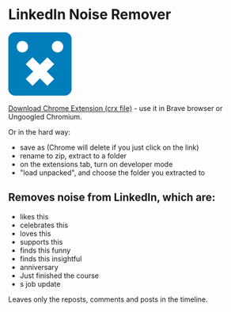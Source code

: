 # LinkedIn Noise Remover

![LinkedIn Noise Remover](icon.png)

[Download Chrome Extension (crx file)](https://github.com/deejayy/linkedin-noise-remover/releases) - use it in Brave browser or Ungoogled Chromium.

Or in the hard way:
- save as (Chrome will delete if you just click on the link)
- rename to zip, extract to a folder
- on the extensions tab, turn on developer mode
- "load unpacked", and choose the folder you extracted to

## Removes noise from LinkedIn, which are:

- likes this
- celebrates this
- loves this
- supports this
- finds this funny
- finds this insightful
- anniversary
- Just finished the course
- s job update

Leaves only the reposts, comments and posts in the timeline.
